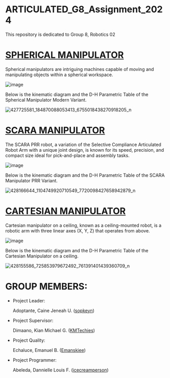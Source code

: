 # ARTICULATED_G8_Assignment_2024

This repository is dedicated to Group 8, Robotics 02

# [SPHERICAL MANIPULATOR](https://github.com/icecreamperson/ARTICULATED_G8_Assignment_2024/tree/main/Forward%20Kinematics/SPHERICAL-MODERN)

Spherical manipulators are intriguing machines capable of moving and manipulating objects within a spherical workspace. 

![image](https://github.com/icecreamperson/ARTICULATED_G8_Assignment_2024/assets/157558526/1d7f6d6a-b2c9-4918-9f60-f6101cfeac50)


Below is the kinematic diagram and the D-H Parametric Table of the Spherical Manipulator Modern Variant.

![427725581_184870088053413_6755018438270918205_n](https://github.com/icecreamperson/ARTICULATED_G8_Assignment_2024/assets/157558526/c16b272e-67ce-487e-8244-95a8301615a0)

# [SCARA MANIPULATOR](https://github.com/icecreamperson/ARTICULATED_G8_Assignment_2024/tree/main/Forward%20Kinematics/SCARA-VARIANT)

The SCARA PRR robot, a variation of the Selective Compliance Articulated Robot Arm with a unique joint design, is known for its speed, precision, and compact size ideal for pick-and-place and assembly tasks.

![image](https://github.com/icecreamperson/ARTICULATED_G8_Assignment_2024/assets/157558526/bc4b4277-e64d-4bb3-80be-ae2cdd6871ad)


Below is the kinematic diagram and the D-H Parametric Table of the SCARA Manipulator PRR Variant.

![428166644_1104749920710549_7720098427658942879_n](https://github.com/icecreamperson/ARTICULATED_G8_Assignment_2024/assets/157558526/7d015d49-ee87-4c05-b936-67a824e35121)

# [CARTESIAN MANIPULATOR](https://github.com/icecreamperson/ARTICULATED_G8_Assignment_2024/tree/main/Forward%20Kinematics/CARTESIAN-Ceiling)

Cartesian manipulator on a ceiling, known as a ceiling-mounted robot, is a robotic arm with three linear axes (X, Y, Z) that operates from above.

![image](https://github.com/icecreamperson/ARTICULATED_G8_Assignment_2024/assets/157558526/40f68fa6-756d-4cc2-bc1e-0d5f06ec1853)


Below is the kinematic diagram and the D-H Parametric Table of the Cartesian Manipulator on a ceiling.

![428155586_725853979672492_761391401439360709_n](https://github.com/icecreamperson/ARTICULATED_G8_Assignment_2024/assets/157558526/9faf9872-5bf1-41a9-b6f0-81aea7ee939e)

# GROUP MEMBERS:
* Project Leader:
  
  Adoptante, Caine Jeneah U. ([sopkeyn](https://github.com/sopkeyn))

* Project Supervisor:

  Dimaano, Kian Michael G. ([KMTechies](https://github.com/KMTechies))

* Project Quality:

  Echaluce, Emanuel B. ([Emanskiee](https://github.com/Emanskiee))

* Project Programmer:

  Abeleda, Dannielle Louis F. ([icecreamperson](https://github.com/icecreamperson))
